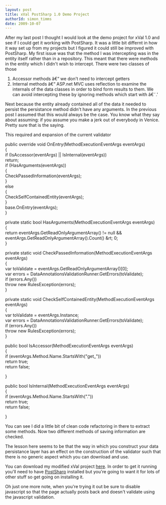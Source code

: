 ```yaml
---
layout: post
title: xVal PostSharp 1.0 Demo Project
authorId: simon_timms
date: 2009-10-07
---
```


After my last post I thought I would look at the demo project for xVal 1.0 and see if I could get it working with PostSharp. It was a little bit differnt in how it way set up from my projects but I figured it could still be improved with PostSharp. My first issue was that the method I was intercepting was in the entity itself rather than in a repository. This meant that there were methods in the entity which I didn't wish to intercept. There were two classes of those

1. Accessor methods â€“ we don't need to intercept getters
3. Internal methods â€“ ASP.net MVC uses reflection to examine the internals of the data classes in order to bind form results to them. We can avoid intercepting these by ignoring methods which start with â€˜.'

Next because the entity already contained all of the data it needed to persist the persistance method didn't have any arguments. In the previous post I assumed that this would always be the case. You know what they say about assuming: if you assume you make a jerk out of everybody in Venice. Pretty sure that is the saying.

This required and expansion of the current validator

  
public override void OnEntry(MethodExecutionEventArgs eventArgs)  
 {  
 if (IsAccessor(eventArgs) || IsInternal(eventArgs))  
 return;  
 if (HasArguments(eventArgs))  
 {  
 CheckPassedInformation(eventArgs);  
 }  
 else  
 {  
 CheckSelfContainedEntity(eventArgs);  
 }  
 base.OnEntry(eventArgs);  
 }  
  
 private static bool HasArguments(MethodExecutionEventArgs eventArgs)  
 {  
 return eventArgs.GetReadOnlyArgumentArray() != null && eventArgs.GetReadOnlyArgumentArray().Count() &rt; 0;  
 }  
  
 private static void CheckPassedInformation(MethodExecutionEventArgs eventArgs)  
 {  
 var toValidate = eventArgs.GetReadOnlyArgumentArray()[0];  
 var errors = DataAnnotationsValidationRunner.GetErrors(toValidate);  
 if (errors.Any())  
 throw new RulesException(errors);  
 }  
  
 private static void CheckSelfContainedEntity(MethodExecutionEventArgs eventArgs)  
 {  
 var toValidate = eventArgs.Instance;  
 var errors = DataAnnotationsValidationRunner.GetErrors(toValidate);  
 if (errors.Any())  
 throw new RulesException(errors);  
 }  
  
 public bool IsAccessor(MethodExecutionEventArgs eventArgs)  
 {  
 if (eventArgs.Method.Name.StartsWith("get_"))  
 return true;  
 return false;  
  
 }  
  
 public bool IsInternal(MethodExecutionEventArgs eventArgs)  
 {  
 if (eventArgs.Method.Name.StartsWith("."))  
 return true;  
 return false;  
  
 }

You can see I did a little bit of clean code refactoring in there to extract some methods. Now two different methods of saving information are checked.

The lesson here seems to be that the way in which you construct your data persistance layer has an effect on the construction of the validator such that there is no generic aspect which you can download and use.

You can download my modified xVal project [here](http://stimms.googlepages.com/PostSharp-xValDemo.zip). In order to get it running you'll need to have [PostSharp](http://www.postsharp.org/) installed but you're going to want it for lots of other stuff so get going on installing it.

Oh just one more note, when you're trying it out be sure to disable javascript so that the page actually posts back and doesn't validate using the javascript validation.



